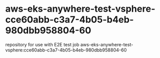 # aws-eks-anywhere-test-vsphere-cce60abb-c3a7-4b05-b4eb-980dbb958804-60
repository for use with E2E test job aws-eks-anywhere-test-vsphere:cce60abb-c3a7-4b05-b4eb-980dbb958804-60
